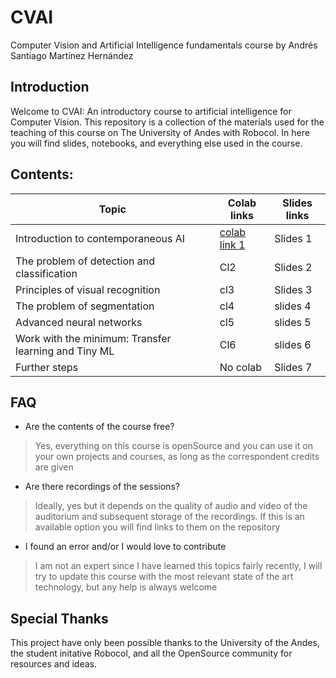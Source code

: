 # CVAI
Computer Vision and Artificial Intelligence fundamentals course by Andrés Santiago Martínez Hernández

## Introduction

Welcome to CVAI: An introductory course to artificial intelligence for Computer Vision. This repository is a collection of the materials used for the teaching of this course on The University of Andes with Robocol. In here you will find slides, notebooks, and everything else used in the course. 

## Contents: 

Topic              | Colab links   |  Slides links  | 
-------------------|----------------|---------------|
Introduction to contemporaneous AI      | [colab link 1](https://github.com/SantiagoMartinezHernandez/CVAI/blob/main/Notebooks/introduction.ipynb) | Slides 1
The problem of detection and classification       | Cl2 | Slides 2
Principles of visual recognition | cl3 | Slides 3
The problem of segmentation | cl4 | slides 4
Advanced neural networks | cl5 | slides 5
Work with the minimum: Transfer learning and Tiny ML | Cl6 | slides 6
Further steps | No colab | Slides 7

## FAQ

* Are the contents of the course free?

> Yes, everything on this course is openSource and you can use it on your own projects and courses, as long as the correspondent credits are given

* Are there recordings of the sessions?

> Ideally, yes but it depends on the quality of audio and video of the auditorium and subsequent storage of the recordings. If this is an available option you will find links to them on the repository

*  I found an error and/or I would love to contribute

> I am not an expert since I have learned this topics fairly recently, I will try to update this course with the most relevant state of the art technology, but any help is always welcome

## Special Thanks

This project have only been possible thanks to the University of the Andes, the student initative Robocol, and all the OpenSource community for resources and ideas.
